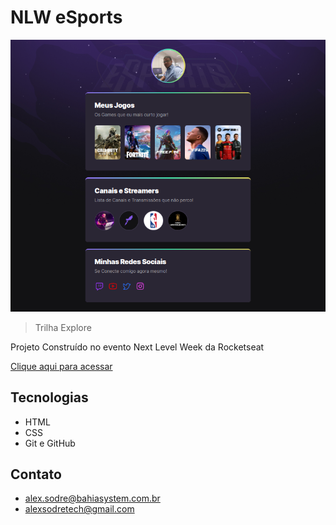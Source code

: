 # NLW eSports 

![preview2](./.github/preview2.png)


> Trilha Explore

Projeto Construído no evento Next Level Week da Rocketseat

[Clique aqui para acessar](https://asodretech.github.io/nlw/)

## Tecnologias

- HTML
- CSS
- Git e GitHub

## Contato

- alex.sodre@bahiasystem.com.br
- alexsodretech@gmail.com